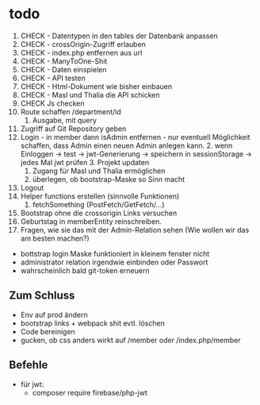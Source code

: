 # todo

1. CHECK - Datentypen in den tables der Datenbank anpassen
2. CHECK - crossOrigin-Zugriff erlauben
3. CHECK - index.php entfernen aus url
4. CHECK - ManyToOne-Shit
5. CHECK - Daten einspielen
6. CHECK - API testen
7. CHECK - Html-Dokument wie bisher einbauen
8. CHECK - Masl und Thalia die API schicken
9. CHECK Js checken 
10. Route schaffen /department/id
     1. Ausgabe, mit query
11. Zugriff auf Git Repository geben
12. Login
        - in member dann isAdmin entfernen
        - nur eventuell Möglichkeit schaffen, dass Admin einen neuen Admin anlegen kann.
    2. wenn Einloggen -> test -> jwt-Generierung -> speichern in sessionStorage -> jedes Mal jwt prüfen
    3. Projekt updaten 
       1. Zugang für Masl und Thalia ermöglichen
    4. überlegen, ob bootstrap-Maske so Sinn macht
13. Logout
14. Helper functions erstellen (sinnvolle Funktionen)
    1. fetchSomething (PostFetch/GetFetch/...)
15. Bootstrap ohne die crossorigin Links versuchen
16. Geburtstag in memberEntity reinschreiben.
17. Fragen, wie sie das mit der Admin-Relation sehen (Wie wollen wir das am besten machen?)


- bottstrap login Maske funktioniert in kleinem fenster nicht
- administrator relation irgendwie einbinden oder Passwort
- wahrscheinlich bald git-token erneuern

## Zum Schluss
- Env auf prod ändern
- bootstrap links + webpack shit evtl. löschen
- Code bereinigen
- gucken, ob css anders wirkt auf /member oder /index.php/member


## Befehle
- für jwt:
  * composer require firebase/php-jwt
